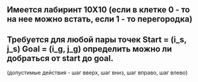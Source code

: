 ## Имеется лабиринт 10Х10 (если в клетке 0 - то на нее можно встать, если 1 - то перегородка)
## Требуется для любой пары точек Start = (i_s, j_s) Goal = (i_g, j_g) определить можно ли добраться от start до goal. 
(допустимые действия - шаг вверх, шаг вниз, шаг вправо, шаг влево)
